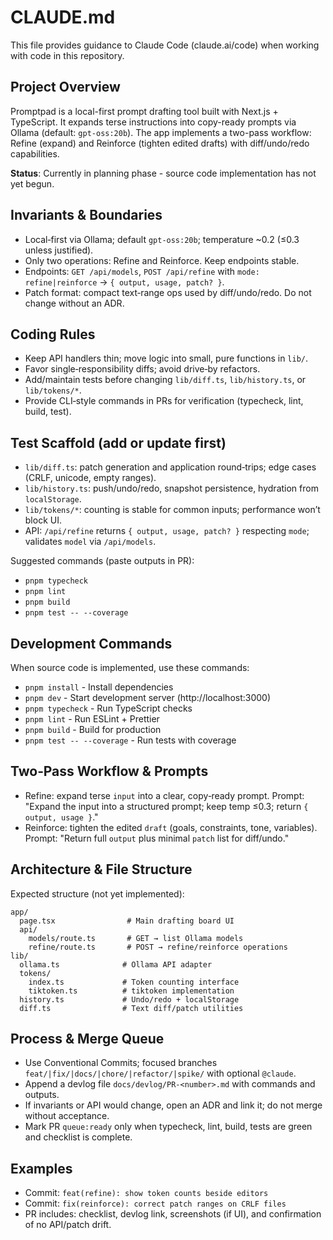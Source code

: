 # CLAUDE.md

This file provides guidance to Claude Code (claude.ai/code) when working with code in this repository.

## Project Overview

Promptpad is a local-first prompt drafting tool built with Next.js + TypeScript. It expands terse instructions into copy-ready prompts via Ollama (default: `gpt-oss:20b`). The app implements a two-pass workflow: Refine (expand) and Reinforce (tighten edited drafts) with diff/undo/redo capabilities.

**Status**: Currently in planning phase - source code implementation has not yet begun.

## Invariants & Boundaries
- Local‑first via Ollama; default `gpt-oss:20b`; temperature ~0.2 (≤0.3 unless justified).
- Only two operations: Refine and Reinforce. Keep endpoints stable.
- Endpoints: `GET /api/models`, `POST /api/refine` with `mode: refine|reinforce` → `{ output, usage, patch? }`.
- Patch format: compact text‑range ops used by diff/undo/redo. Do not change without an ADR.

## Coding Rules
- Keep API handlers thin; move logic into small, pure functions in `lib/`.
- Favor single‑responsibility diffs; avoid drive‑by refactors.
- Add/maintain tests before changing `lib/diff.ts`, `lib/history.ts`, or `lib/tokens/*`.
- Provide CLI‑style commands in PRs for verification (typecheck, lint, build, test).

## Test Scaffold (add or update first)
- `lib/diff.ts`: patch generation and application round‑trips; edge cases (CRLF, unicode, empty ranges).
- `lib/history.ts`: push/undo/redo, snapshot persistence, hydration from `localStorage`.
- `lib/tokens/*`: counting is stable for common inputs; performance won’t block UI.
- API: `/api/refine` returns `{ output, usage, patch? }` respecting `mode`; validates `model` via `/api/models`.

Suggested commands (paste outputs in PR):
- `pnpm typecheck`
- `pnpm lint`
- `pnpm build`
- `pnpm test -- --coverage`

## Development Commands

When source code is implemented, use these commands:
- `pnpm install` - Install dependencies  
- `pnpm dev` - Start development server (http://localhost:3000)
- `pnpm typecheck` - Run TypeScript checks
- `pnpm lint` - Run ESLint + Prettier
- `pnpm build` - Build for production
- `pnpm test -- --coverage` - Run tests with coverage

## Two‑Pass Workflow & Prompts
- Refine: expand terse `input` into a clear, copy‑ready prompt. Prompt: "Expand the input into a structured prompt; keep temp ≤0.3; return `{ output, usage }`."
- Reinforce: tighten the edited `draft` (goals, constraints, tone, variables). Prompt: "Return full `output` plus minimal `patch` list for diff/undo."

## Architecture & File Structure

Expected structure (not yet implemented):
```
app/
  page.tsx                # Main drafting board UI
  api/
    models/route.ts       # GET → list Ollama models  
    refine/route.ts       # POST → refine/reinforce operations
lib/
  ollama.ts              # Ollama API adapter
  tokens/
    index.ts             # Token counting interface
    tiktoken.ts          # tiktoken implementation
  history.ts             # Undo/redo + localStorage
  diff.ts                # Text diff/patch utilities
```

## Process & Merge Queue
- Use Conventional Commits; focused branches `feat/|fix/|docs/|chore/|refactor/|spike/` with optional `@claude`.
- Append a devlog file `docs/devlog/PR-<number>.md` with commands and outputs.
- If invariants or API would change, open an ADR and link it; do not merge without acceptance.
- Mark PR `queue:ready` only when typecheck, lint, build, tests are green and checklist is complete.

## Examples
- Commit: `feat(refine): show token counts beside editors`
- Commit: `fix(reinforce): correct patch ranges on CRLF files`
- PR includes: checklist, devlog link, screenshots (if UI), and confirmation of no API/patch drift.

